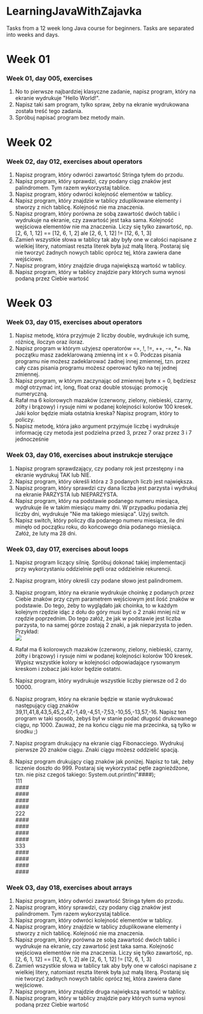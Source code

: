 # LearningJavaWithZajavka
Tasks from a 12 week long Java course for beginners.
Tasks are separated into weeks and days.

# Week 01
### Week 01, day 005, exercises
1. No to pierwsze najbardziej klasyczne zadanie, napisz program, który na ekranie wydrukuje "Hello World!".
2. Napisz taki sam program, tylko spraw, żeby na ekranie wydrukowana została treść tego zadania.
3. Spróbuj napisać program bez metody main.

# Week 02
### Week 02, day 012, exercises about operators
1. Napisz program, który odwróci zawartość Stringa tyłem do przodu.
2. Napisz program, który sprawdzi, czy podany ciąg znaków jest palindromem. Tym razem wykorzystaj tablice.
3. Napisz program, który odwróci kolejność elementów w tablicy.
4. Napisz program, który znajdzie w tablicy zduplikowane elementy i stworzy z nich tablicę. Kolejność nie ma znaczenia.
5. Napisz program, który porówna ze sobą zawartość dwóch tablic i wydrukuje na ekranie, czy zawartość jest taka sama. Kolejność wejściowa elementów nie ma znaczenia. Liczy się tylko zawartość, np. [2, 6, 1, 12] == [12, 6, 1, 2] ale [2, 6, 1, 12] != [12, 6, 1, 3]
6. Zamień wszystkie słowa w tablicy tak aby były one w całości napisane z wielkiej litery, natomiast reszta literek była już małą literą. Postaraj się nie tworzyć żadnych
nowych tablic oprócz tej, która zawiera dane wejściowe.
7. Napisz program, który znajdzie druga największą wartość w tablicy.
8. Napisz program, który w tablicy znajdzie pary których suma wynosi podaną przez Ciebie wartość

# Week 03
### Week 03, day 015, exercises about operators
1. Napisz metodę, która przyjmuje 2 liczby double, wydrukuje ich sumę, różnicę, iloczyn oraz iloraz.
2. Napisz program w którym użyjesz operatorów ==, !, !=, ++, -=, *=. Na początku masz zadeklarowaną zmienną int x = 0. Podczas pisania programu nie możesz zadeklarować żadnej innej zmiennej, tzn. przez cały czas pisania programu możesz operować tylko na tej jednej zmiennej.
3. Napisz program, w którym zaczynając od zmiennej byte x = 0, będziesz mógł otrzymać int, long, float oraz double stosując promocję numeryczną.
4. Rafał ma 6 kolorowych mazaków (czerwony, zielony, niebieski, czarny, żółty i brązowy) i rysuje nimi w podanej kolejności kolorów 100 kresek. Jaki kolor będzie miała ostatnia kreska? Napisz program, który to policzy.
5. Napisz metodę, która jako argument przyjmuje liczbę i wydrukuje informację czy metoda jest podzielna przed 3, przez 7 oraz przez 3 i 7 jednocześnie

### Week 03, day 016, exercises about instrukcje sterujące
1. Napisz program sprawdzający, czy podany rok jest przestępny i na ekranie wydrukuj TAK lub NIE.
2. Napisz program, który określi która z 3 podanych liczb jest największa.
3. Napisz program, który sprawdzi czy dana liczba jest parzysta i wydrukuj na ekranie PARZYSTA lub NIEPARZYSTA.
4. Napisz program, który na podstawie podanego numeru miesiąca, wydrukuje ile w takim miesiącu mamy dni. W przypadku podania złej liczby dni, wydrukuje "Nie ma takiego miesiąca". Użyj switch.
5. Napisz switch, który policzy dla podanego numeru miesiąca, ile dni minęło od początku roku, do końcowego dnia podanego miesiąca. Załóż, że luty ma 28 dni.

### Week 03, day 017, exercises about loops
1. Napisz program liczący silnię. Spróbuj dokonać takiej implementacji przy wykorzystaniu oddzielnie pętli oraz oddzielnie rekurencji.
2. Napisz program, który określi czy podane słowo jest palindromem.
3. Napisz program, który na ekranie wydrukuje choinkę z podanych przez Ciebie znaków przy czym parametrem wejściowym jest ilość znaków w podstawie. Do tego, żeby to wyglądało jak choinka, to w każdym kolejnym rzędzie idąc z dołu do góry musi być o 2 znaki mniej niż w rzędzie poprzednim. Do tego załóż, że jak w podstawie jest liczba parzysta, to na samej górze zostają 2 znaki, a jak nieparzysta to jeden. Przykład:<br/>
![](https://github.com/jullivane/LearningJavaWithZajavka/blob/main/img/task_w03_d10_e03_tree_from_hashes.PNG)

4. Rafał ma 6 kolorowych mazaków (czerwony, zielony, niebieski, czarny, żółty i brązowy) i rysuje nimi w podanej kolejności kolorów 100 kresek. Wypisz wszystkie kolory w kolejności odpowiadające rysowanym kreskom i zobacz jaki kolor będzie ostatni.
5. Napisz program, który wydrukuje wszystkie liczby pierwsze od 2 do 10000.
6. Napisz program, który na ekranie będzie w stanie wydrukować następujący ciąg znaków 39,11,41,8,43,5,45,2,47,-1,49,-4,51,-7,53,-10,55,-13,57,-16. Napisz ten program
w taki sposób, żebyś był w stanie podać długość drukowanego ciągu, np 1000. Zauważ, że na końcu ciągu nie ma przecinka, są tylko w środku ;)
7. Napisz program drukujący na ekranie ciąg Fibonacciego. Wydrukuj pierwsze 20 znaków ciągu. Znaki ciągu możesz oddzielić spacją.
8. Napisz program drukujący ciąg znaków jak poniżej. Napisz to tak, żeby liczenie doszło do 999. Postaraj się wykorzystać pętle zagnieżdżone, tzn. nie pisz czegoś takiego: System.out.println("####);<br/>111<br/>\####<br/>\####<br/>\####<br/>\####<br/>222<br/>\####<br/>\####<br/>\####<br/>\####<br/>333<br/>\####<br/>\####<br/>\####<br/>\####

### Week 03, day 018, exercises about arrays
1. Napisz program, który odwróci zawartość Stringa tyłem do przodu.
2. Napisz program, który sprawdzi, czy podany ciąg znaków jest palindromem. Tym razem wykorzystaj tablice.
3. Napisz program, który odwróci kolejność elementów w tablicy.
4. Napisz program, który znajdzie w tablicy zduplikowane elementy i stworzy z nich tablicę. Kolejność nie ma znaczenia.
5. Napisz program, który porówna ze sobą zawartość dwóch tablic i wydrukuje na ekranie, czy zawartość jest taka sama. Kolejność wejściowa elementów nie ma
znaczenia. Liczy się tylko zawartość, np. [2, 6, 1, 12] == [12, 6, 1, 2] ale [2, 6, 1, 12] != [12, 6, 1, 3]
6. Zamień wszystkie słowa w tablicy tak aby były one w całości napisane z wielkiej litery, natomiast reszta literek była już małą literą. Postaraj się nie tworzyć żadnych nowych tablic oprócz tej, która zawiera dane wejściowe.
7. Napisz program, który znajdzie druga największą wartość w tablicy.
8. Napisz program, który w tablicy znajdzie pary których suma wynosi podaną przez Ciebie wartość
